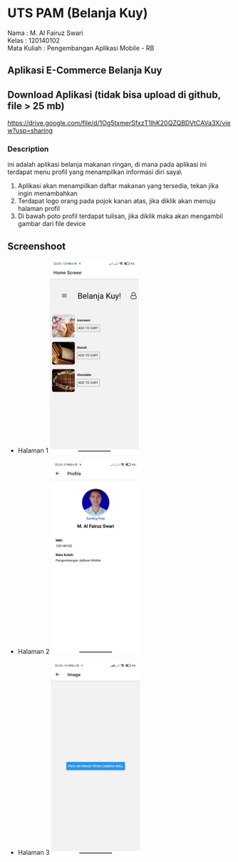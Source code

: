 # UTS PAM (Belanja Kuy)
Nama        : M. Al Fairuz Swari\
Kelas       : 120140102\
Mata Kuliah : Pengembangan Aplikasi Mobile - RB

## Aplikasi E-Commerce Belanja Kuy 
## Download Aplikasi (tidak bisa upload di github, file > 25 mb)
https://drive.google.com/file/d/1Og5txmerSfxzT1lhK20QZQBDVtCAVa3X/view?usp=sharing

### Description
ini adalah aplikasi belanja makanan ringan, di mana pada aplikasi ini terdapat menu profil yang menampilkan informasi diri saya\
1. Aplikasi akan menampilkan daftar makanan yang tersedia, tekan jika ingin menambahkan
2. Terdapat logo orang pada pojok kanan atas, jika diklik akan menuju halaman profil
3. Di bawah poto profil terdapat tulisan, jika diklik maka akan mengambil gambar dari file device

## Screenshoot

- Halaman 1
  <img src="./assets/homescreen.jpg" width=200>

- Halaman 2
  <img src="./assets/profile.jpg" width=200>

- Halaman 3
  <img src="./assets/input gambar.jpg" width=200>
